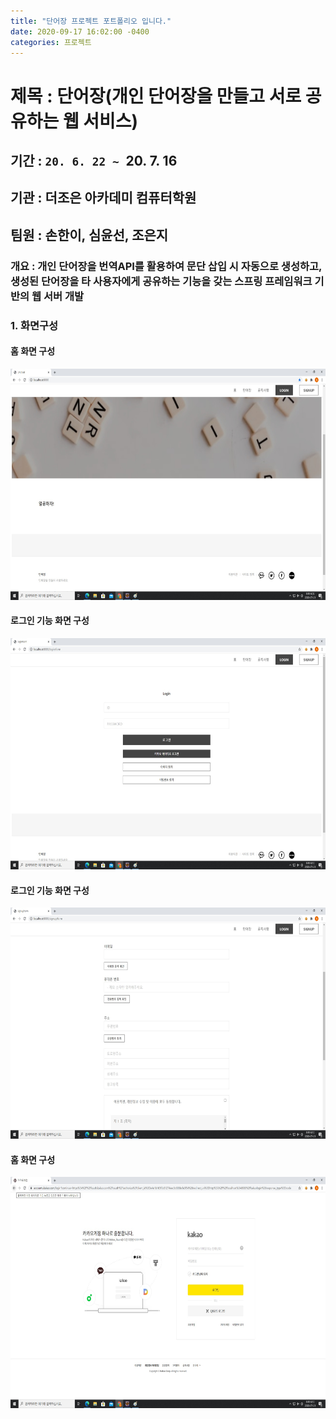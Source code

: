 ```yaml
---
title: "단어장 프로젝트 포트폴리오 입니다."
date: 2020-09-17 16:02:00 -0400
categories: 프로젝트
---
```

# 제목 : 단어장(개인 단어장을 만들고 서로 공유하는 웹 서비스)
## 기간 : `20. 6. 22 ~ `20. 7. 16
## 기관 : 더조은 아카데미 컴퓨터학원
## 팀원 : 손한이, 심윤선, 조은지
### 개요 : 개인 단어장을 번역API를 활용하여 문단 삽입 시 자동으로 생성하고, 생성된 단어장을 타 사용자에게 공유하는 기능을 갖는 스프링 프레임워크 기반의 웹 서버 개발

### 1. 화면구성
#### 홈 화면 구성
<img src="/img/wordbook/1.home.jpg"  width="700" height="370">


#### 로그인 기능 화면 구성
<img src="/img/wordbook/2.login.jpg"  width="700" height="370">


#### 로그인 기능 화면 구성
<img src="/img/wordbook/3.signup.jpg"  width="700" height="370">


#### 홈 화면 구성
<img src="/img/wordbook/4.kakao_login.jpg"  width="700" height="370">
